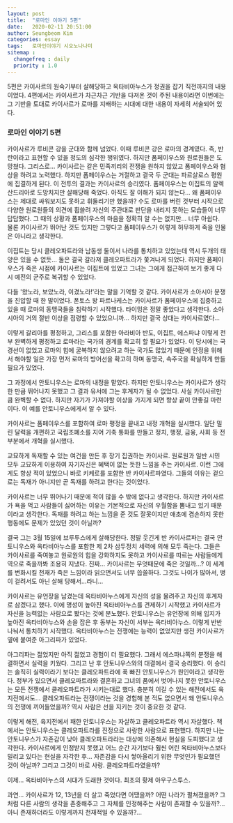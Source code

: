 ```yaml
---
layout: post
title:  "로마인 이야기 5편"
date:   2020-02-11 20:51:00
author: Seungbeom Kim
categories: essay
tags:	로마인이야기 시오노나나미
sitemap :
  changefreq : daily
  priority : 1.0
---
```


5편은 카이사르의 원숙기부터 살해당하고 옥타비아누스가 정권을 잡기 직전까지의 내용이었다. 4편에서는 카이사르가 차근차근 기반을 다져온 것이 주된 내용이라면 이번에는 그 기반을 토대로 카이사르가 로마를 지배하는 시대에 대한 내용이 자세히 서술되어 있다.

### 로마인 이야기 5편

카이사르가 루비콘 강을 군대와 함께 넘었다. 이때 루비콘 강은 로마의 경계였다. 즉, 반란이라고 표현할 수 있을 정도의 심각한 행위였다. 하지만 폼페이우스와 원로원들은 도망쳤다. 그리스로... 카이사르는 같은 민족끼리의 전쟁을 원하지 않았고 폼페이우스와 협상을 하려고 노력했다. 하지만 폼페이우스는 거절하고 결국 두 군대는 파르살로스 평원에 집결하게 된다. 이 전투의 결과는 카이사르의 승리였다. 폼페이우스는 이집트의 알렉산드리아로 도망치지만 살해당해 죽었다. 아직도 잘 이해가 되지 않는다... 왜 폼페이우스는 제대로 싸워보지도 못하고 휘둘리기만 했을까? 수도 로마를 버린 것부터 시작으로 다양한 원로원들의 의견에 휩쓸려 자신의 주관대로 판단을 내리지 못하는 모습들이 너무 답답했다. 그 때의 상황과 폼페이우스의 마음을 정확히 알 수는 없지만... 너무 아쉽다. 물론 카이사르가 뛰어난 것도 있지만 그렇다고 폼페이우스가 이렇게 허무하게 죽을 인물은 아니라고 생각한다.

이집트는 당시 클레오파트라와 남동생 둘이서 나라를 통치하고 있었는데 역시 두개의 태양은 있을 수 없듯... 둘은 결국 갈라져 클레오파트라가 쫓겨나게 되었다. 하지만 폼페이우스가 죽은 시점에 카이사르는 이집트에 있었고 그녀는 그에게 접근하여 보기 좋게 다시 예전의 군주로 복귀할 수 있었다.

다들 '왔노라, 보았노라, 이겼노라!'라는 말을 기억할 것 같다. 카이사르가 소아시아 분쟁을 진압할 때 한 말이었다. 폰토스 왕 파르나케스는 카이사르가 폼페이우스에 집중하고 있을 때 로마의 동맹국들을 침략하기 시작했다. 타이밍은 정말 좋았다고 생각한다. 소아시아의 거의 절반 이상을 점령할 수 있었으니까... 하지만 결국 상대는 카이사르였다...

이렇게 갈리아를 평정하고, 그리스를 포함한 아라비아 반도, 이집트, 에스파냐 이렇게 전부 완벽하게 평정하고 로마라는 국가의 경계를 확고히 할 필요가 있었다. 이 당시에는 국경선이 없었고 로마의 힘에 굴복하지 않으려고 하는 국가도 많았기 때문에 안정을 위해서 해야할 일은 가장 먼저 로마의 방어선을 확고히 하며 동맹국, 속주국을 확실하게 만들 필요가 있었다.

그 과정에서 안토니우스는 로마의 내정을 맡았다. 하지만 안토니우스는 카이사르가 생각한 만큼 뛰어나지 못했고 그 결과 유서에 그는 후계자가 될 수 없었다. 사실 카이사르만큼 완벽할 수 없다. 하지만 자기가 가져야할 이상을 가지게 되면 항상 끝이 안좋길 마련이다. 이 예를 안토니우스에게서 알 수 있다.

카이사르는 폼페이우스를 포함하여 로마 평정을 끝내고 내정 개혁을 실시했다. 일단 밀린 달력을 개편하고 국립조폐소를 지어 기축 통화를 만들고 정치, 행정, 금융, 사회 등 전 부분에서 개혁을 실시했다.

교묘하게 독재할 수 있는 여건을 만든 후 장기 집권하는 카이사르. 원로원과 일반 시민 모두 교묘하게 이용하여 자기자신은 혜택이 없는 듯한 느낌을 주는 카이사르. 이런 그에게도 항상 적이 있었으니 바로 키케로를 포함한 반 카이사르파였다. 그들의 이유는 겉으로는 독재가 아니지만 곧 독재를 하려고 한다는 것이었다.

카이사르는 너무 뛰어나기 때문에 적이 많을 수 밖에 없다고 생각한다. 하지만 카이사르가 욕을 먹고 사람들이 싫어하는 이유는 기본적으로 자신의 우월함을 뽐내고 있기 때문이라고 생각한다. 독재를 하려고 하는 느낌을 준 것도 잘못이지만 애초에 겸손하지 못한 행동에도 문제가 있었던 것이 아닐까?

결국 그는 3월 15일에 브루투스에게 살해당한다. 정말 웃긴게 반 카이사르파는 결국 안토니우스와 옥타비아누스를 포함한 제 2차 삼두정치 세력에 의해 모두 죽는다. 그들은 카이사르를 죽여놓고 원로원의 힘을 강화하지도 못하고 카이사르를 따르는 사람들에게 역으로 죽을까봐 조용히 지냈다. 진짜... 카이사르는 무엇때문에 죽은 것일까...? 이 세계를 변화시킬 천재가 죽은 느낌이라 읽으면서도 너무 씁쓸하다. 그것도 나이가 많아서, 병이 걸려서도 아닌 살해 당해서...라니...

카이사르는 유언장을 남겼는데 옥타비아누스에게 자신의 성을 물려주고 자신의 후계자로 삼겠다고 했다. 이에 명성이 높아진 옥타비아누스를 견제하기 시작했고 카이사르가 자신을 능력없는 사람으로 봤다는 것에 분노했다. 안토니우스는 유언장에 의해 입지가 높아진 옥타비아누스와 손을 잡은 후 동부는 자신이 서부는 옥타비아누스. 이렇게 반반 나눠서 통치하기 시작했다. 옥타비아누스는 전쟁에는 능력이 없었지만 생전 카이사르가 옆에 붙여준 아그리파가 있었다.

아그리파는 젊었지만 아직 젊었고 경험이 더 필요했다. 그래서 에스파냐쪽의 분쟁을 해결하면서 실력을 키웠다. 그리고 난 후 안토니우스와의 대결에서 결국 승리했다. 이 승리는 솔직히 실력이라기 보다는 클레오파트라에 푹 빠진 안토니우스가 원인이라고 생각한다. 정부가 있으면서 클레오파트라와 결혼하고 그녀의 품에서 벗어나지 못한 안토니우스는 모든 전쟁에서 클레오파트라가 시키는대로 했다. 충분히 이길 수 있는 해전에서도 육지전에서도... 클레오파트라는 전쟁이라는 것을 경험해 본 적도 없으면서 왜 안토니우스의 전쟁에 끼어들었을까? 역시 사람은 선을 지키는 것이 중요한 것 같다.

이렇게 해전, 육지전에서 패한 안토니우스는 자살하고 클레오파트라 역시 자살했다. 책에서는 안토니우스는 클레오파트라를 진정으로 사랑한 사람으로 표현했다. 하지만 나는 안토니우스가 자존감이 낮아 클레오파트라라는 대상에 의존해서 현실을 도피했다고 생각한다. 카이사르에게 인정받지 못했고 어느 순간 자기보다 훨씬 어린 옥타비아누스보다 밀리고 있다는 현실을 자각한 후... 자존감을 다시 쌓아올리기 위한 무엇인가 필요했던 것이 아닐까? 그리고 그것이 바로 사랑. 클레오파트라였을까?

이제... 옥타비아누스의 시대가 도래한 것이다. 최초의 황제 아우구스투스.

과연... 카이사르가 12, 13년을 더 살고 죽었다면 어땠을까? 어떤 나라가 펼쳐졌을까? 그처럼 다른 사람의 생각을 존중해주고 그 자체를 인정해주는 사람이 존재할 수 있을까?... 아니 존재하더라도 이렇게까지 천재적일 수 있을까?...
